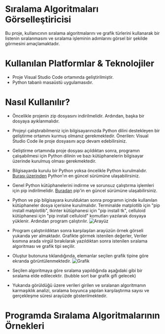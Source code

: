 # Sıralama Algoritmaları Görselleştiricisi
Bu proje, kullanıcının sıralama algoritmalarını ve grafik türlerini kullanarak bir listenin sıralanmasını ve sıralama işleminin adımlarını görsel bir şekilde görmesini amaçlamaktadır.

# Kullanılan Platformlar & Teknolojiler
- Proje Visual Studio Code ortamında geliştirilmiştir. 
- Python tabanlı masaüstü uygulamasıdır.

# Nasıl Kullanılır?
- Öncelikle projenin zip dosyasını indirilmelidir. Ardından, başka bir dosyaya ayıklanmalıdır.
- Projeyi çalıştırabilmeniz için bilgisayarınızda Python dilini destekleyen bir geliştirme ortamını kurmuş olmanız gerekmektedir. Önerilen: Visual Studio Code ile proje dosyasını açıp devam edebilirsiniz.
- Geliştirme ortamında proje dosyası açıldıktan sonra, programın çalışabilmesi için Python dilinin ve bazı kütüphanelerin bilgisayar üzerinde kurulmuş olması gerekmektedir.
- Bilgisayarda kurulu bir Python yoksa öncelikle Python kurulmalıdır. [Burası üzerinden](https://www.python.org/downloads/) Python'ın en güncel sürümüne ulaşabilirsiniz. 
- Genel Python kütüphanelerini indirme ve sorunsuz çalıştırma işlemleri için pip indirilmelidir. [Buradan](https://pypi.org/project/pip/) pip'in en güncel sürümüne ulaşabilirsiniz.
- Python ve pip bilgisayara kurulduktan sonra programın içinde kullanılan kütüphaneler dosya içerisine kurulmalıdır. Terminalde matplotlib için "pip install matplotlib", tkinter kütüphanesi için "pip install tk", celluloid kütüphanesi için "pip install celluloid" komutları yazılarak dosyaya yüklenir. Ardından program çalıştırılır.
 ![Arayüz](https://github.com/servayildiz/Siralama-Algoritmasi-Gorsellestiricisi/assets/104609453/7f013b44-919b-46f4-a9c9-760d6e58fdec)


- Program çalıştırıldıktan sonra karşılaşılan arayüzün örnek görseli yukarıda yer almaktadır. Grafikte görmek istenilen değerler, Veriler kısmına arada virgül bırakılarak yazıldıktan sonra istenilen sıralama algoritması ve grafik tipi seçilir. 
- Oluştur butonuna tıklandığında, elemanlar seçilen grafik tipine göre ekranda görüntülenmektedir.
 ![Grafik](https://github.com/servayildiz/Siralama-Algoritmasi-Gorsellestiricisi/assets/104609453/2198a826-3478-4290-8adb-b5bb605035da)

- Seçilen algoritmaya göre sıralama yapıldığında aşağıdaki gibi bir sıralama elde edilecektir. 
(bubble sort bar grafik gifi gelecek)
- Yukarıda görüldüğü üzere verileri girilen ve sıralanan algoritmanın karmaşıklık analizi, sıralama boyunca yapılan karşılaştırma sayısı ve gerçekleşme süresi arayüzde gösterilmektedir.
# Programda Sıralama Algoritmalarının Örnekleri
